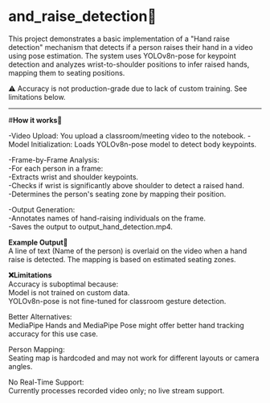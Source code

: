 ﻿# and_raise_detection📌
This project demonstrates a basic implementation of a "Hand raise detection" mechanism that detects if a person raises their hand in a video using pose estimation. The system uses YOLOv8n-pose for keypoint detection and analyzes wrist-to-shoulder positions to infer raised hands, mapping them to seating positions.  


⚠️ Accuracy is not production-grade due to lack of custom training. See limitations below.  

---

#**How it works📌**

-Video Upload: You upload a classroom/meeting video to the notebook.
-Model Initialization: Loads YOLOv8n-pose model to detect body keypoints.

-Frame-by-Frame Analysis:  
    -For each person in a frame:  
    -Extracts wrist and shoulder keypoints.  
    -Checks if wrist is significantly above shoulder to detect a raised hand.  
    -Determines the person's seating zone by mapping their position.  

-Output Generation:  
-Annotates names of hand-raising individuals on the frame.  
-Saves the output to output_hand_detection.mp4.  



**Example Output📌**  
A line of text (Name of the person) is overlaid on the video when a hand raise is detected. The mapping is based on estimated seating zones.  



**❌Limitations**  
Accuracy is suboptimal because:  
  Model is not trained on custom data.  
  YOLOv8n-pose is not fine-tuned for classroom gesture detection.  


Better Alternatives:  
  MediaPipe Hands and MediaPipe Pose might offer better hand tracking accuracy for this use case.  

  
Person Mapping:  
  Seating map is hardcoded and may not work for different layouts or camera angles.  


No Real-Time Support:  
  Currently processes recorded video only; no live stream support.  

